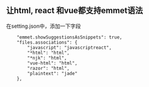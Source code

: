     
 ## 让html, react 和vue都支持emmet语法
 在setting.json中，添加一下字段

```
    "emmet.showSuggestionsAsSnippets": true,
    "files.associations": {
        "javascript": "javascriptreact",
        "*html": "html", 
        "*njk": "html",
        "vue-html": "html",
        "razor": "html",
        "plaintext": "jade"
    },

```